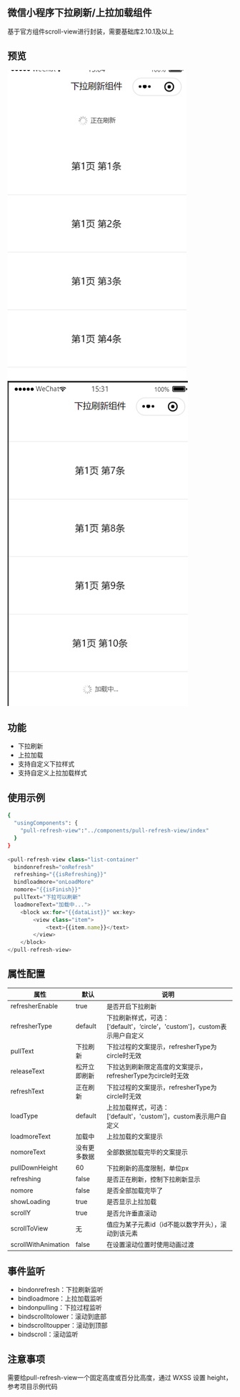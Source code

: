 ## 微信小程序下拉刷新/上拉加载组件
基于官方组件scroll-view进行封装，需要基础库2.10.1及以上

## 预览
![下拉刷新](preview/refresher.png)
![上拉加载](preview/loader.png)

## 功能

- 下拉刷新
- 上拉加载
- 支持自定义下拉样式
- 支持自定义上拉加载样式
## 使用示例

```bash
{
  "usingComponents": {
    "pull-refresh-view":"../components/pull-refresh-view/index"
  }
}
```

```javascript
<pull-refresh-view class="list-container"
  bindonrefresh="onRefresh"
  refreshing="{{isRefreshing}}"
  bindloadmore="onLoadMore"
  nomore="{{isFinish}}"
  pullText="下拉可以刷新"
  loadmoreText="加载中...">
	<block wx:for="{{dataList}}" wx:key>
		<view class="item">
			<text>{{item.name}}</text>
		</view>
	</block>
</pull-refresh-view>
```

## 属性配置
|属性| 默认 | 说明  | 
|--|--|--|
| refresherEnable | true | 是否开启下拉刷新|
| refresherType | default |下拉刷新样式，可选：[‘default'，‘circle’，'custom']，custom表示用户自定义|
| pullText | 下拉刷新 | 下拉过程的文案提示，refresherType为circle时无效|
| releaseText | 松开立即刷新 | 下拉达到刷新限定高度的文案提示，refresherType为circle时无效|
| refreshText | 正在刷新 | 下拉过程的文案提示，refresherType为circle时无效|
| loadType | default |上拉加载样式，可选：[‘default'，'custom']，custom表示用户自定义|
| loadmoreText | 加载中 |  上拉加载的文案提示|
| nomoreText | 没有更多数据 |  全部数据加载完毕的文案提示|
| pullDownHeight | 60 |  下拉刷新的高度限制，单位px |
| refreshing | false |  是否正在刷新，控制下拉刷新显示 |
| nomore | false | 是否全部加载完毕了 |
| showLoading | true | 是否显示上拉加载 |
| scrollY | true | 是否允许垂直滚动 |
| scrollToView | 无 | 值应为某子元素id（id不能以数字开头），滚动到该元素 |
| scrollWithAnimation | false | 在设置滚动位置时使用动画过渡 |

## 事件监听
- bindonrefresh：下拉刷新监听
- bindloadmore：上拉加载监听
- bindonpulling：下拉过程监听
- bindscrolltolower：滚动到底部
- bindscrolltoupper：滚动到顶部
- bindscroll：滚动监听

## 注意事项

需要给pull-refresh-view一个固定高度或百分比高度，通过 WXSS 设置 height，参考项目示例代码

